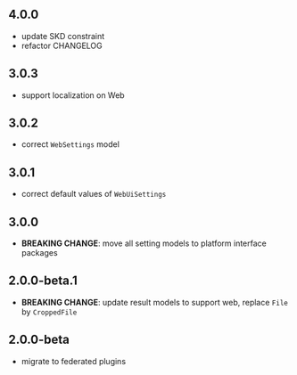 ## 4.0.0

* update SKD constraint
* refactor CHANGELOG

## 3.0.3

* support localization on Web

## 3.0.2

* correct `WebSettings` model

## 3.0.1

* correct default values of `WebUiSettings`

## 3.0.0

* **BREAKING CHANGE**: move all setting models to platform interface packages

## 2.0.0-beta.1

* **BREAKING CHANGE**: update result models to support web, replace `File` by `CroppedFile`

## 2.0.0-beta

* migrate to federated plugins
